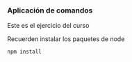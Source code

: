 ### Aplicación de comandos

Este es el ejercicio del curso


Recuerden instalar los paquetes de node

```
npm install
```